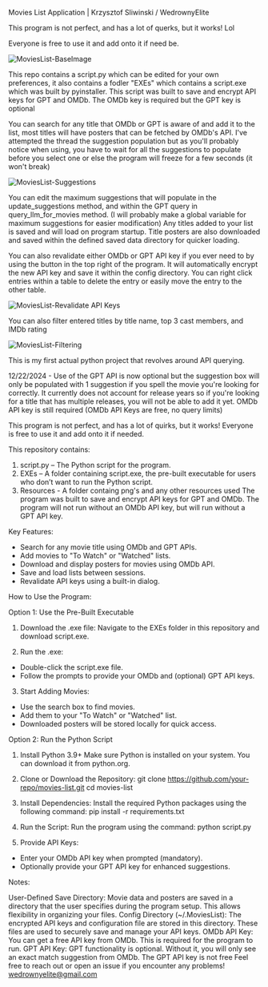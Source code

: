 Movies List Application | Krzysztof Sliwinski / WedrownyElite

This program is not perfect, and has a lot of querks, but it works! Lol

Everyone is free to use it and add onto it if need be. 

![MoviesList-BaseImage](https://github.com/user-attachments/assets/9a0e64c9-faa1-4a29-ac89-3d915a7289c8)

This repo contains a script.py which can be edited for your own preferences, it also contains a fodler "EXEs" which contains a script.exe which was built by pyinstaller.
This script was built to save and encrypt API keys for GPT and OMDb. The OMDb key is required but the GPT key is optional

You can search for any title that OMDb or GPT is aware of and add it to the list, most titles will have posters that can be fetched by OMDb's API.
I've attempted the thread the suggestion population but as you'll probably notice when using, you have to wait for all the suggestions to populate before you select one or else the program will freeze for a few seconds (it won't break)

![MoviesList-Suggestions](https://github.com/user-attachments/assets/3e5722e8-4b2e-4bbe-986c-424c7c1a2c5c)

You can edit the maximum suggestions that will populate in the update_suggestions method, and within the GPT query in query_llm_for_movies method. (I will probably make a global variable for maximum suggestions for easier modification)
Any titles added to your list is saved and will load on program startup. Title posters are also downloaded and saved within the defined saved data directory for quicker loading.

You can also revalidate either OMDb or GPT API key if you ever need to by using the button in the top right of the program. It will automatically encrypt the new API key and save it within the config directory.
You can right click entries within a table to delete the entry or easily move the entry to the other table.

![MoviesList-Revalidate API Keys](https://github.com/user-attachments/assets/b88d8455-864b-4b28-b687-84aa2d0a6a3b)

You can also filter entered titles by title name, top 3 cast members, and IMDb rating

![MoviesList-Filtering](https://github.com/user-attachments/assets/e8959b44-ce3f-4cff-a990-5498ccd23331)

This is my first actual python project that revolves around API querying.

12/22/2024 - Use of the GPT API is now optional but the suggestion box will only be populated with 1 suggestion if you spell the movie you're looking for correctly. It currently does not account for release years so if you're looking for a title that has multiple releases, you will not be able to add it yet.
OMDb API key is still required (OMDb API Keys are free, no query limits)

This program is not perfect, and has a lot of quirks, but it works! Everyone is free to use it and add onto it if needed.

This repository contains:

1. script.py – The Python script for the program.
2. EXEs – A folder containing script.exe, the pre-built executable for users who don’t want to run the Python script.
3. Resources - A folder containg png's and any other resources used
The program was built to save and encrypt API keys for GPT and OMDb. The program will not run without an OMDb API key, but will run without a GPT API key.

Key Features:
 - Search for any movie title using OMDb and GPT APIs.
 - Add movies to "To Watch" or "Watched" lists.
 - Download and display posters for movies using OMDb API.
 - Save and load lists between sessions.
 - Revalidate API keys using a built-in dialog.

How to Use the Program:

Option 1: Use the Pre-Built Executable
1. Download the .exe file: Navigate to the EXEs folder in this repository and download script.exe.

2. Run the .exe:
 - Double-click the script.exe file.
 - Follow the prompts to provide your OMDb and (optional) GPT API keys.

3. Start Adding Movies:
 - Use the search box to find movies.
 - Add them to your "To Watch" or "Watched" list.
 - Downloaded posters will be stored locally for quick access.

Option 2: Run the Python Script
1. Install Python 3.9+ Make sure Python is installed on your system. You can download it from python.org.

2. Clone or Download the Repository:
git clone https://github.com/your-repo/movies-list.git
cd movies-list

3. Install Dependencies: Install the required Python packages using the following command:
pip install -r requirements.txt

4. Run the Script: Run the program using the command:
python script.py

5. Provide API Keys:
 - Enter your OMDb API key when prompted (mandatory).
 - Optionally provide your GPT API key for enhanced suggestions.

Notes:

User-Defined Save Directory: Movie data and posters are saved in a directory that the user specifies during the program setup. This allows flexibility in organizing your files.
Config Directory (~/.MoviesList): The encrypted API keys and configuration file are stored in this directory. These files are used to securely save and manage your API keys.
OMDb API Key: You can get a free API key from OMDb. This is required for the program to run.
GPT API Key: GPT functionality is optional. Without it, you will only see an exact match suggestion from OMDb. The GPT API key is not free
Feel free to reach out or open an issue if you encounter any problems!
wedrownyelite@gmail.com